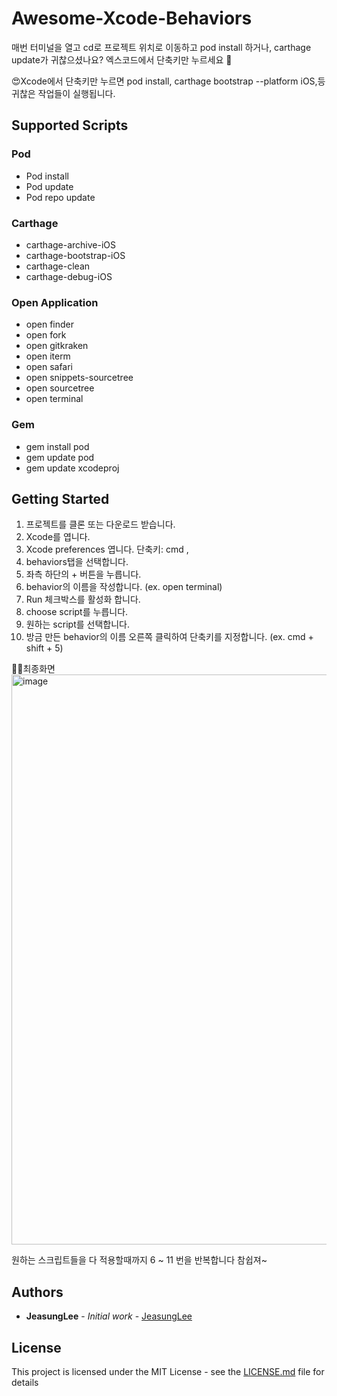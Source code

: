 # Awesome-Xcode-Behaviors
매번 터미널을 열고 cd로 프로젝트 위치로 이동하고 pod install 하거나, carthage update가 귀찮으셨나요?
엑스코드에서 단축키만 누르세요 💯

😍Xcode에서 단축키만 누르면 pod install, carthage bootstrap --platform iOS,등 귀찮은 작업들이 실행됩니다.

## Supported Scripts
### Pod
- Pod install
- Pod update
- Pod repo update
### Carthage
- carthage-archive-iOS
-	carthage-bootstrap-iOS
-	carthage-clean
-	carthage-debug-iOS
### Open Application
-	open finder
-	open fork
-	open gitkraken
-	open iterm
-	open safari
-	open snippets-sourcetree
-	open sourcetree
-	open terminal
### Gem
- gem install pod
-	gem update pod
-	gem update xcodeproj

## Getting Started

1. 프로젝트를 클론 또는 다운로드 받습니다.
3. Xcode를 엽니다.
4. Xcode preferences 엽니다. 단축키: cmd   ,
5. behaviors탭을 선택합니다.
6. 좌측 하단의 + 버튼을 누릅니다.
7. behavior의 이름을 작성합니다. (ex. open terminal)
8. Run 체크박스를 활성화 합니다.
9. choose script를 누릅니다.
10. 원하는 script를 선택합니다.
11. 방금 만든 behavior의 이름 오른쪽 클릭하여 단축키를 지정합니다. (ex. cmd + shift + 5)

🎉🎊최종화면
<img width="912" alt="image" src="https://user-images.githubusercontent.com/13097922/61684922-f96ce700-ad55-11e9-95ea-a44b4fab1e7b.png">

원하는 스크립트들을 다 적용할때까지 6 ~ 11 번을 반복합니다
참쉽져~ 
## Authors

* **JeasungLee** - *Initial work* - [JeasungLee](https://github.com/JeaSungLEE)

## License

This project is licensed under the MIT License - see the [LICENSE.md](LICENSE.md) file for details
